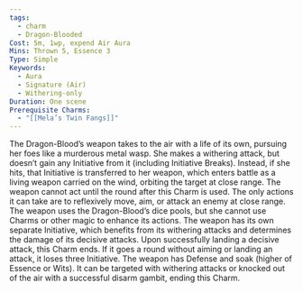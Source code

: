 ```yaml
---
tags:
  - charm
  - Dragon-Blooded
Cost: 5m, 1wp, expend Air Aura
Mins: Thrown 5, Essence 3
Type: Simple
Keywords:
  - Aura
  - Signature (Air)
  - Withering-only
Duration: One scene
Prerequisite Charms:
  - "[[Mela’s Twin Fangs]]"
---
```

The Dragon-Blood’s weapon takes to the air with a life of its own, pursuing her foes like a murderous metal wasp. She makes a withering attack, but doesn’t gain any Initiative from it (including Initiative Breaks). Instead, if she hits, that Initiative is transferred to her weapon, which enters battle as a living weapon carried on the wind, orbiting the target at close range. The weapon cannot act until the round after this Charm is used. The only actions it can take are to reflexively move, aim, or attack an enemy at close range. The weapon uses the Dragon-Blood’s dice pools, but she cannot use Charms or other magic to enhance its actions. The weapon has its own separate Initiative, which benefits from its withering attacks and determines the damage of its decisive attacks. Upon successfully landing a decisive attack, this Charm ends. If it goes a round without aiming or landing an attack, it loses three Initiative. The weapon has Defense and soak (higher of Essence or Wits). It can be targeted with withering attacks or knocked out of the air with a successful disarm gambit, ending this Charm.